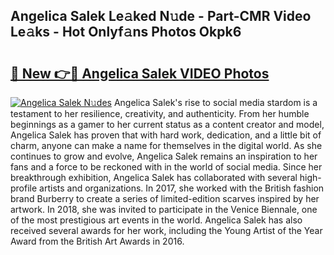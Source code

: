 ## Angelica Salek Le𝚊ked N𝚞de - Part-CMR Video Le𝚊ks - Hot Onlyf𝚊ns Photos Okpk6

# <h2><a href="http://ac37765.deff.icu/?id=Angelica+Salek">🔗 New 👉🔴 Angelica Salek VIDEO Photos</a></h2>

[![Angelica Salek N𝚞des](https://i.imgur.com/rIISA9y.gif)](http://ac37765.deff.icu/?id=Angelica+Salek)
Angelica Salek's rise to social media stardom is a testament to her resilience, creativity, and authenticity. From her humble beginnings as a gamer to her current status as a content creator and model, Angelica Salek has proven that with hard work, dedication, and a little bit of charm, anyone can make a name for themselves in the digital world. As she continues to grow and evolve, Angelica Salek remains an inspiration to her fans and a force to be reckoned with in the world of social media. Since her breakthrough exhibition, Angelica Salek has collaborated with several high-profile artists and organizations. In 2017, she worked with the British fashion brand Burberry to create a series of limited-edition scarves inspired by her artwork. In 2018, she was invited to participate in the Venice Biennale, one of the most prestigious art events in the world. Angelica Salek has also received several awards for her work, including the Young Artist of the Year Award from the British Art Awards in 2016.
